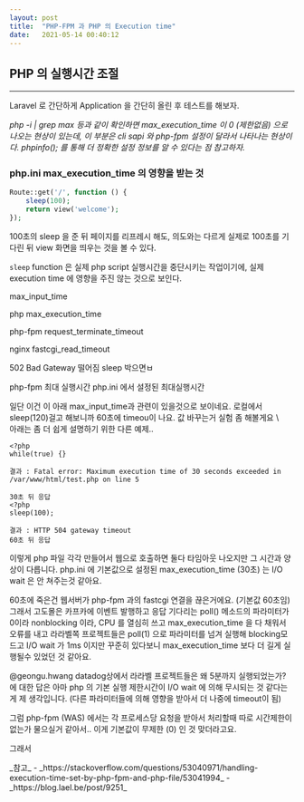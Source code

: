 ```yaml
---
layout: post
title:  "PHP-FPM 과 PHP 의 Execution time"
date:   2021-05-14 00:40:12
---
```


## PHP 의 실행시간 조절

---
Laravel 로 간단하게 Application 을 간단히 올린 후 테스트를 해보자.

_php -i | grep max 등과 같이 확인하면 max_execution_time 이 0 (제한없음) 으로 나오는 현상이 있는데, 이 부분은 cli sapi 와 php-fpm 설정이 달라서 나타나는 현상이다._
_phpinfo(); 를 통해 더 정확한 설정 정보를 알 수 있다는 점 참고하자._


### php.ini max_execution_time 의 영향을 받는 것

```php
Route::get('/', function () {
    sleep(100);
    return view('welcome');
});
```

100초의 sleep 을 준 뒤 페이지를 리프레시 해도, 의도와는 다르게 실제로 100초를 기다린 뒤 view 화면을 띄우는 것을 볼 수 있다.

`sleep` function 은 실제 php script 실행시간을 중단시키는 작업이기에, 실제 execution time 에 영향을 주진 않는 것으로 보인다.



max_input_time

php
max_execution_time

php-fpm
request_terminate_timeout

nginx
fastcgi_read_timeout

502 Bad Gateway 떨어짐 sleep 박으면ㅂ


php-fpm 최대 실행시간
php.ini 에서 설정된 최대실행시간


일단 이건 이 아래 max_input_time과 관련이 있을것으로 보이네요.
로컬에서 sleep(120)걸고 해보니까 60초에 timeou이 나요. 값 바꾸는거 실험 좀 해볼게요
\\\
아래는 좀 더 쉽게 설명하기  위한 다른 예제..
```
<?php
while(true) {}

결과 : Fatal error: Maximum execution time of 30 seconds exceeded in /var/www/html/test.php on line 5

30초 뒤 응답
<?php
sleep(100);

결과 : HTTP 504 gateway timeout
60초 뒤 응답
```

이렇게 php 파일 각각 만들어서 웹으로 호출하면 둘다 타임아웃 나오지만 그 시간과 양상이 다릅니다.
php.ini 에 기본값으로 설정된 max_execution_time (30초) 는 I/O wait 은 안 쳐주는것 같아요.

60초에 죽은건 웹서버가 php-fpm 과의 fastcgi 연결을 끊은거에요. (기본값 60초임)
그래서 고도몰은 카프카에 이벤트 발행하고 응답 기다리는 poll() 메소드의 파라미터가 0이라 nonblocking 이라, CPU 를 열심히 쓰고  max_execution_time 을 다 채워서 오류를 내고
라라벨쪽 프로젝트들은 poll(1) 으로 파라미터를 넘겨 실행해 blocking모드고 I/O wait 가 1ms 이지만 꾸준히 있다보니 max_execution_time 보다 더 길게 실행될수 있었던 것 같아요.

@geongu.hwang  datadog상에서 라라벨 프로젝트들은 왜 5분까지 실행되었는가?
에 대한 답은 아마 php 의 기본 실행 제한시간이 I/O wait 에 의해 무시되는 것 같다는게 제 생각입니다. (다른 파라미터들에 의해 영향을 받아서 더 나중에 timeout이 됨)

그럼 php-fpm (WAS) 에서는 각 프로세스당 요청을 받아서 처리할때 따로 시간제한이 없는가 물으실거 같아서.. 이게 기본값이 무제한 (0) 인 것 맞더라고요.

그래서
<?php
for ($i = 0 ; $i < 10000 ; $++) {
file_put_contents('/tmp/log', "writing log per 1s\n", FILE_APPEND);
sleep(1);
}

이렇게 해보면, nginx가 php-fpm 과 fastcgi 연결을 끊어도 저 요청은 계속 돌아가면서 파일을 쓰고있어요.
이런식으로 요청이 몰려오는데 php-fpm 프로세스들이 계속 오랜시간 (무한일수도 있고..) 돌아가니까 프로세스가 꽉 차고, EC2 인스턴스들이 다 unhealthy 가 되었던게 아닐까 싶어요. (편집됨) 
www.conf.in


추가 : mysql pdo driver 는 connection timeout attribute 를 지원하지 않는다.. sqlite 는 되는데 ㅠㅠ 



<br>

_참고_

- _https://stackoverflow.com/questions/53040971/handling-execution-time-set-by-php-fpm-and-php-file/53041994_
- _https://blog.lael.be/post/9251_
<br><br><br>
